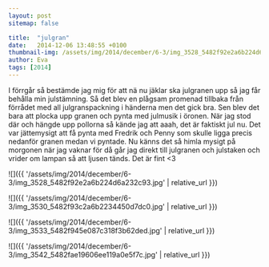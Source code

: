 ```yaml
---
layout: post
sitemap: false

title:  "julgran"
date:   2014-12-06 13:48:55 +0100
thumbnail-img: /assets/img/2014/december/6-3/img_3528_5482f92e2a6b224d6a232c93.jpg
author: Eva
tags: [2014]
---
```


I förrgår så bestämde jag mig för att nä nu jäklar ska julgranen upp så jag får behålla min julstämning. Så det blev en plågsam promenad tillbaka från förrådet med all julgranspackning i händerna men det gick bra. Sen blev det bara att plocka upp granen och pynta med julmusik i öronen. När jag stod där och hängde upp pollorna så kände jag att aaah, det är faktiskt jul nu. Det var jättemysigt att få pynta med Fredrik och Penny som skulle ligga precis nedanför granen medan vi pyntade. Nu känns det så himla mysigt på morgonen när jag vaknar för då går jag direkt till julgranen och julstaken och vrider om lampan så att ljusen tänds. Det är fint <3

![]({{ '/assets/img/2014/december/6-3/img_3528_5482f92e2a6b224d6a232c93.jpg'  | relative_url }})

![]({{ '/assets/img/2014/december/6-3/img_3530_5482f93c2a6b2234450d7dc0.jpg'  | relative_url }})

![]({{ '/assets/img/2014/december/6-3/img_3533_5482f945e087c318f3b62ded.jpg'  | relative_url }})

![]({{ '/assets/img/2014/december/6-3/img_3542_5482fae19606ee119a0e5f7c.jpg'  | relative_url }})

